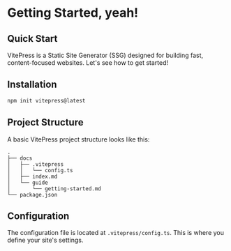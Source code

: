 # Getting Started, yeah!

## Quick Start

VitePress is a Static Site Generator (SSG) designed for building fast, content-focused websites. Let's see how to get started!

## Installation

```bash
npm init vitepress@latest
```

## Project Structure

A basic VitePress project structure looks like this:

```
.
├── docs
│   ├── .vitepress
│   │   └── config.ts
│   ├── index.md
│   └── guide
│       └── getting-started.md
└── package.json
```

## Configuration

The configuration file is located at `.vitepress/config.ts`. This is where you define your site's settings.